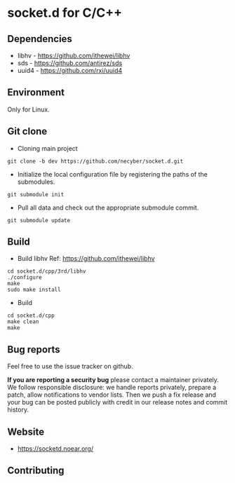 # socket.d for C/C++

## Dependencies
* libhv - https://github.com/ithewei/libhv
* sds - https://github.com/antirez/sds
* uuid4 - https://github.com/rxi/uuid4

## Environment

Only for Linux.

## Git clone

* Cloning main project
```
git clone -b dev https://github.com/necyber/socket.d.git
```
* Initialize the local configuration file by registering the paths of the submodules.
```
git submodule init
```
* Pull all data and check out the appropriate submodule commit.
```
git submodule update
```

## Build
* Build libhv
Ref: https://github.com/ithewei/libhv
```
cd socket.d/cpp/3rd/libhv
./configure
make
sudo make install
```


* Build 
```
cd socket.d/cpp
make clean
make
```

## Bug reports

Feel free to use the issue tracker on github.

**If you are reporting a security bug** please contact a maintainer privately.
We follow responsible disclosure: we handle reports privately, prepare a
patch, allow notifications to vendor lists. Then we push a fix release and your
bug can be posted publicly with credit in our release notes and commit
history.

## Website

* https://socketd.noear.org/

## Contributing
